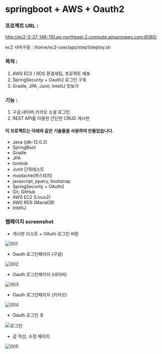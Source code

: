 # springboot + AWS + Oauth2 

### 프로젝트 URL :    
http://ec2-3-37-146-110.ap-northeast-2.compute.amazonaws.com:8080/   

ec2 서버구동 : 
/home/ec2-user/app/step1/deploy.sh 


### 목적 :    
1. AWS EC2 / RDS 환경세팅, 프로젝트 배포 
2. SpringSecurity + Oauth2 로그인 구축
3. Gradle, JPA, Junit, IntelliJ 맛보기

### 기능 : 
1. 구글,네이버,카카오 소셜 로그인    
2. REST API를 이용한 간단한 CRUD 게시판   

#### 이 프로젝트는 아래와 같은 기술들을 사용하여 만들었습니다.  
* Java (jdk-12.0.2) 
* SpringBoot 
* Gradle
* JPA
* lombok
* Junit 단위테스트
* mustache(머스테치)
* javascript, jquery, bootstrap
* SpringSecurity + OAuth2
* Git, GitHub
* AWS EC2 (Linux2)
* AWS RDS (MariaDB)
* IntelliJ

### 웹페이지 screenshot    

* 게시판 리스트 + OAuth 로그인 버튼    

![001](https://user-images.githubusercontent.com/48856906/157448115-de00eda6-5fd6-46d5-9bb9-a9ecf3c347c2.PNG)

* Oauth 로그인페이지 (구글)

![002](https://user-images.githubusercontent.com/48856906/157448178-e42a3dd5-3ba3-4286-955c-2bfbd19d1dec.PNG)

* Oauth 로그인페이지 (네이버)

![003](https://user-images.githubusercontent.com/48856906/157448185-9c135595-c8ba-45a4-b81b-6d909cb62302.PNG)

* Oauth 로그인페이지 (카카오)

![004](https://user-images.githubusercontent.com/48856906/157448196-9aee17ee-5d5c-4701-86b9-18fed135fb8c.PNG)

* Oauth 로그인 후

![로그인](https://user-images.githubusercontent.com/48856906/160970585-757dac81-5acd-4df9-809f-8b2352481f3d.PNG)

* 글 작성, 수정 페이지   

![005](https://user-images.githubusercontent.com/48856906/157448205-2a0f9c0a-e25b-42f3-9e34-1edda227988d.PNG)



